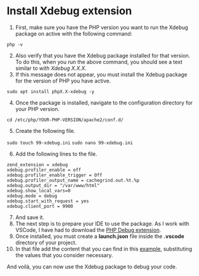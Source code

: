 # Install Xdebug extension

1. First, make sure you have the PHP version you want to run the Xdebug package on active with the following command:

```php -v```

2. Also verify that you have the Xdebug package installed for that version. To do this, when you run the above command, you should see a text similar to *with Xdebug X.X.X*.
3. If this message does not appear, you must install the Xdebug package for the version of PHP you have active.

```sudo apt install phpX.X-xdebug -y```

4. Once the package is installed, navigate to the configuration directory for your PHP version.

```cd /etc/php/YOUR-PHP-VERSION/apache2/conf.d/```

5. Create the following file.

```sudo touch 99-xdebug.ini```
```sudo nano 99-xdebug.ini```

6. Add the following lines to the file.

```
zend_extension = xdebug
xdebug.profiler_enable = off
xdebug.profiler_enable_trigger = Off
xdebug.profiler_output_name = cachegrind.out.%t.%p
xdebug.output_dir = "/var/www/html"
xdebug.show_local_vars=0
xdebug.mode = debug
xdebug.start_with_request = yes
xdebug.client_port = 9900
```

7. And save it.
8. The next step is to prepare your IDE to use the package. As I work with VSCode, I have had to download the [PHP Debug extension](https://marketplace.visualstudio.com/items?itemName=xdebug.php-debug).
9. Once installed, you must create a **launch.json** file inside the **.vscode** directory of your project.
10. In that file add the content that you can find in this [example](../../vscode/xdebug/launch.json), substituting the values that you consider necessary.

And voilà, you can now use the Xdebug package to debug your code.